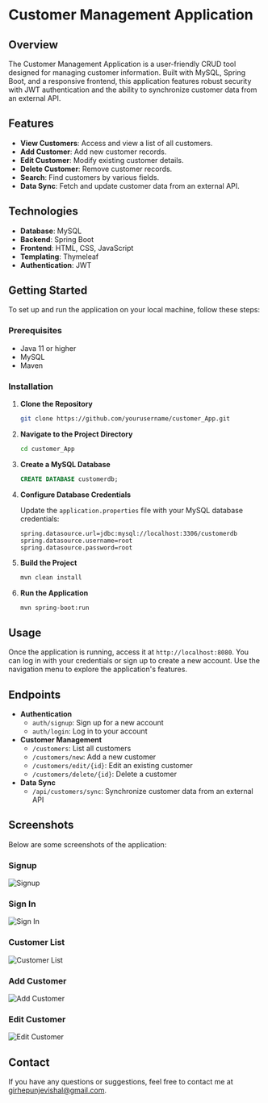 # Customer Management Application

## Overview

The Customer Management Application is a user-friendly CRUD tool designed for managing customer information. Built with MySQL, Spring Boot, and a responsive frontend, this application features robust security with JWT authentication and the ability to synchronize customer data from an external API.

## Features

- **View Customers**: Access and view a list of all customers.
- **Add Customer**: Add new customer records.
- **Edit Customer**: Modify existing customer details.
- **Delete Customer**: Remove customer records.
- **Search**: Find customers by various fields.
- **Data Sync**: Fetch and update customer data from an external API.

## Technologies

- **Database**: MySQL
- **Backend**: Spring Boot
- **Frontend**: HTML, CSS, JavaScript
- **Templating**: Thymeleaf
- **Authentication**: JWT

## Getting Started

To set up and run the application on your local machine, follow these steps:

### Prerequisites

- Java 11 or higher
- MySQL
- Maven

### Installation

1. **Clone the Repository**
    ```sh
    git clone https://github.com/yourusername/customer_App.git
    ```

2. **Navigate to the Project Directory**
    ```sh
    cd customer_App
    ```

3. **Create a MySQL Database**
    ```sql
    CREATE DATABASE customerdb;
    ```

4. **Configure Database Credentials**

   Update the `application.properties` file with your MySQL database credentials:
    ```properties
    spring.datasource.url=jdbc:mysql://localhost:3306/customerdb
    spring.datasource.username=root
    spring.datasource.password=root
    ```

5. **Build the Project**
    ```sh
    mvn clean install
    ```

6. **Run the Application**
    ```sh
    mvn spring-boot:run
    ```

## Usage

Once the application is running, access it at `http://localhost:8080`. You can log in with your credentials or sign up to create a new account. Use the navigation menu to explore the application's features.

## Endpoints

- **Authentication**
  - `auth/signup`: Sign up for a new account
  - `auth/login`: Log in to your account
- **Customer Management**
  - `/customers`: List all customers
  - `/customers/new`: Add a new customer
  - `/customers/edit/{id}`: Edit an existing customer
  - `/customers/delete/{id}`: Delete a customer
- **Data Sync**
  - `/api/customers/sync`: Synchronize customer data from an external API

## Screenshots

Below are some screenshots of the application:

### Signup
![Signup](images/signup.png)

### Sign In
![Sign In](images/signIn.png)

### Customer List
![Customer List](images/customer_list.png)

### Add Customer
![Add Customer](images/add_customer.png)

### Edit Customer
![Edit Customer](images/edit_customer.png)

## Contact

If you have any questions or suggestions, feel free to contact me at [girhepunjevishal@gmail.com](mailto:girhepunjevishal@gmail.com).
